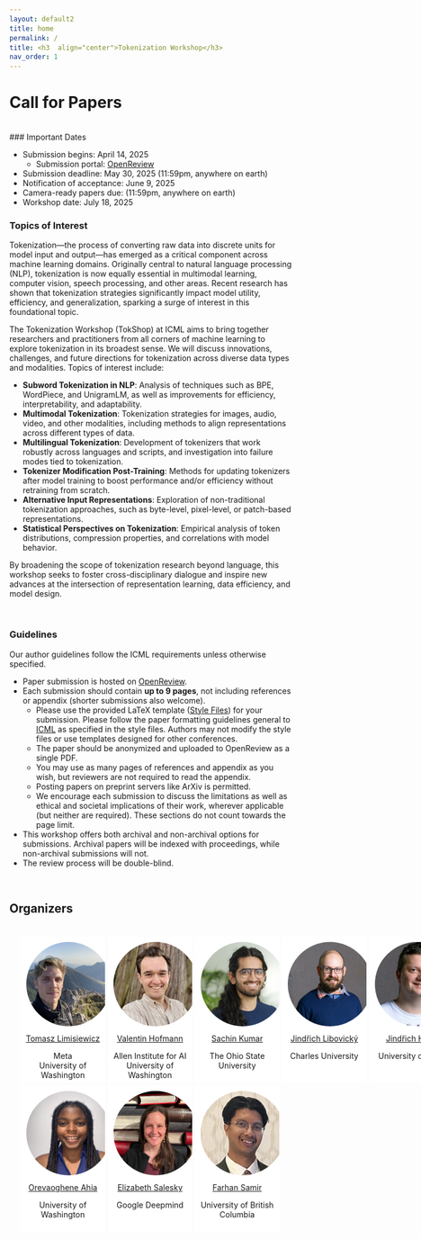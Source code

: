 ```yaml
---
layout: default2
title: home
permalink: /
title: <h3  align="center">Tokenization Workshop</h3>
nav_order: 1
---
```



# Call for Papers
<br>
### Important Dates

* Submission begins: April 14, 2025
  * Submission portal: [OpenReview](https://openreview.net/group?id=ICML.cc/2025/Workshop/TokShop#tab-recent-activity)
* Submission deadline: May 30, 2025 (11:59pm, anywhere on earth)
* Notification of acceptance: June 9, 2025
* Camera-ready papers due:  (11:59pm, anywhere on earth)
* Workshop date: July 18, 2025


### Topics of Interest

Tokenization—the process of converting raw data into discrete units for model input and output—has emerged as a critical component across machine learning domains. Originally central to natural language processing (NLP), tokenization is now equally essential in multimodal learning, computer vision, speech processing, and other areas. Recent research has shown that tokenization strategies significantly impact model utility, efficiency, and generalization, sparking a surge of interest in this foundational topic.

The Tokenization Workshop (TokShop) at ICML aims to bring together researchers and practitioners from all corners of machine learning to explore tokenization in its broadest sense. We will discuss innovations, challenges, and future directions for tokenization across diverse data types and modalities. Topics of interest include:

* **Subword Tokenization in NLP**: Analysis of techniques such as BPE, WordPiece, and UnigramLM, as well as improvements for efficiency, interpretability, and adaptability.
* **Multimodal Tokenization**: Tokenization strategies for images, audio, video, and other modalities, including methods to align representations across different types of data.
* **Multilingual Tokenization**: Development of tokenizers that work robustly across languages and scripts, and investigation into failure modes tied to tokenization.
* **Tokenizer Modification Post-Training**: Methods for updating tokenizers after model training to boost performance and/or efficiency without retraining from scratch.
* **Alternative Input Representations**: Exploration of non-traditional tokenization approaches, such as byte-level, pixel-level, or patch-based representations.
* **Statistical Perspectives on Tokenization**: Empirical analysis of token distributions, compression properties, and correlations with model behavior.

By broadening the scope of tokenization research beyond language, this workshop seeks to foster cross-disciplinary dialogue and inspire new advances at the intersection of representation learning, data efficiency, and model design.

<br>

### Guidelines

Our author guidelines follow the ICML requirements unless otherwise specified. 
* Paper submission is hosted on [OpenReview](https://openreview.net/group?id=ICML.cc/2025/Workshop/TokShop#tab-recent-activity).
* Each submission should contain __up to 9 pages__, not including references or appendix (shorter submissions also welcome). 
  * Please use the provided LaTeX template ([Style Files](https://media.icml.cc/Conferences/ICML2025/Styles/icml2025.zip)) for your submission. Please follow the paper formatting guidelines general to [ICML](https://icml.cc/Conferences/2025/AuthorInstructions) as specified in the style files. Authors may not modify the style files or use templates designed for other conferences.
  * The paper should be anonymized and uploaded to OpenReview as a single PDF. 
  * You may use as many pages of references and appendix as you wish, but reviewers are not required to read the appendix.
  * Posting papers on preprint servers like ArXiv is permitted.
  * We encourage each submission to discuss the limitations as well as ethical and societal implications of their work, wherever applicable (but neither are required). These sections do not count towards the page limit.
* This workshop offers both archival and non-archival options for submissions. Archival papers will be indexed with proceedings, while non-archival submissions will not.
* The review process will be double-blind.
<br>


## Organizers
<html>
    <div class="team-container">
        <div class="team-member">
            <img src="/assets/img/organizers/tomasz.jpeg" alt="Name 1">
            <a href="https://tomlimi.github.io/">Tomasz Limisiewicz</a>
            <p>Meta<br>University of Washington</p>
        </div>
        <div class="team-member">
            <img src="/assets/img/organizers/valentin.jpeg" alt="Name 4">
            <a href="https://valentinhofmann.github.io/">Valentin Hofmann</a>
            <p>Allen Institute for AI<br>University of Washington</p>
        </div>
        <div class="team-member">
            <img src="/assets/img/organizers/sachin.png" alt="Name 5">
            <a href="https://sites.google.com/view/sachinkumar">Sachin Kumar</a>
            <p>The Ohio State University</p>
        </div>
        <div class="team-member">
            <img src="/assets/img/organizers/libovicky.jpg" alt="Name 3">
            <a href="https://ufal.mff.cuni.cz/jindrich-libovicky">Jindřich Libovický</a>
            <p>Charles University</p>
        </div>
        <div class="team-member">
            <img src="/assets/img/organizers/jindra.jpg" alt="Name 2">
            <a href="https://ufal.mff.cuni.cz/jindrich-helcl">Jindřich Helcl</a>
            <p>University of Oslo</p>
        </div>
        <div class="team-member">
            <img src="/assets/img/organizers/oreva.jpeg" alt="Name 6">
            <a href="https://orevaahia.github.io/">Orevaoghene Ahia</a>
            <p>University of Washington</p>
        </div>
        <div class="team-member">
            <img src="/assets/img/organizers/liz.jpg" alt="Name 7">
            <a href="https://esalesky.github.io/">Elizabeth Salesky</a>
            <p>Google Deepmind</p>
        </div>
        <div class="team-member">
            <img src="/assets/img/organizers/samir.png" alt="Name 8">
            <a href="https://farhansamir.notion.site/samir">Farhan Samir</a>
            <p>University of British Columbia</p>
        </div>
    </div>
</html>
<br>

<!-- <div class="team-member">
            <img src="/assets/img/organizers/jindra.jpg" alt="Name 2">
            <a href="https://ufal.mff.cuni.cz/jindrich-helcl">Jindřich Helcl</a>
            <p>Charles University</p>
        </div> -->

<style>
    /* Style for the team container */
.team-container {
    display: grid;
    grid-template-columns: repeat(5, 1fr); /* Display 3 members per row */
    gap: 5px;
    max-width: 1000px;
    padding: 20px;
}

@media (max-width: 768px) {
    .team-container {
        grid-template-columns: repeat(2, 1fr); /* Display 2 members per row on smaller screens */
    }
}

/* Style for each team member */
.team-member {
    text-align: center;
    background-color: #fff;
    padding: 0px;
    width: 150px; /* Set a fixed width for consistent circle appearance */
    height: 260px; /* Set a fixed height for consistent circle appearance */
    /* box-shadow: 0px 3px 6px rgba(0, 0, 0, 0.1); */
    overflow: hidden; /* Hide any image overflow */
}


.team-member h3 {
    font-size: 16px;
    color: #333;
}

.team-member img {
  object-fit: cover;
  border-radius:50%;
  width: 150px;
  height: 150px;
  padding: 10px;
}

.sponsor-container {
    display: flex;
    gap: 5px;
}

.sponsor {
    flex: 1;
    margin: 10px;
    text-align: center;
    box-sizing: border-box;
    height: 50px;
    width: 50px;
}

.sponsor img {  
    width: 100%; /* Make the image take up 100% of the figure's width */
    height: 100%;
    object-fit: contain; 
}

.caption {
    margin-top: 12px; /* Adjust the margin to control the gap between the figure and the caption */
}

.right-half {
    flex: 1; /* Each figure takes up 50% of the available width */
    height: 500px; /* Set a fixed height for all figures (adjust the value as needed) */
}

.news-box {
    border: 1px solid #ccc;
    padding: 10px;
    width: 600px;
    margin: 0 auto;
    background-color: #f9f9f9;
}

@media (max-width: 600px) {
    .news-box {
        width: 100%; /* Adjust width to fit the screen */
    }
}
</style>

<br><br> 
